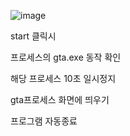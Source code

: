 ![image](https://user-images.githubusercontent.com/70190887/96087519-f0d67280-0efe-11eb-9b60-aec54b430d12.png)

start 클릭시

프로세스의 gta.exe 동작 확인

해당 프로세스 10초 일시정지

gta프로세스 화면에 띄우기

프로그램 자동종료
